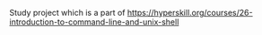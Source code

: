 Study project which is a part of https://hyperskill.org/courses/26-introduction-to-command-line-and-unix-shell
